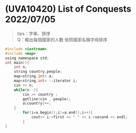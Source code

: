 # (UVA10420) List of Conquests  2022/07/05
>tips：字串、排序  
Q：輸出每個國家的人數 依照國家名稱字母排序
```c
#include <iostream>
#include <map>
using namespace std;
int main(){
	int n;
	string country,people;
	map<string,int> a;
	map<string,int> ::iterator i;
	cin >> n;
	while(n--){
		cin >> country ;
		getline(cin , people);
		a[country]++;
	}
		for(i=a.begin();i!=a.end();i++){
			cout<< i->first << " " << i->second << endl;
		}
}
```
